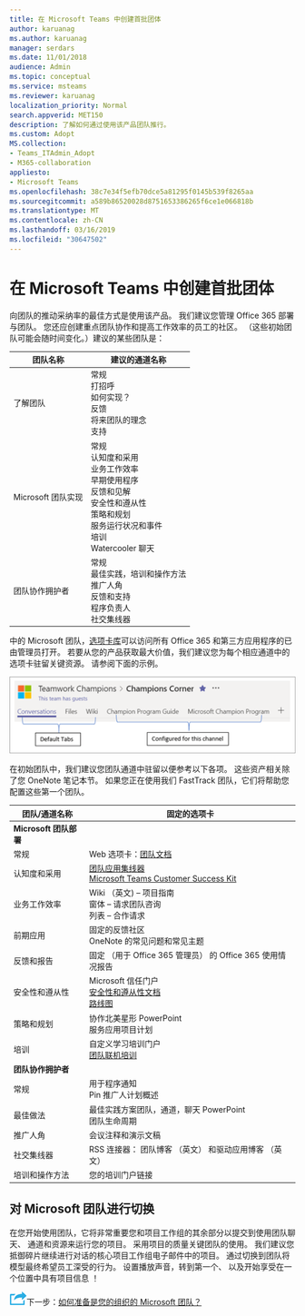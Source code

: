 ```yaml
---
title: 在 Microsoft Teams 中创建首批团体
author: karuanag
ms.author: karuanag
manager: serdars
ms.date: 11/01/2018
audience: Admin
ms.topic: conceptual
ms.service: msteams
ms.reviewer: karuanag
localization_priority: Normal
search.appverid: MET150
description: 了解如何通过使用该产品团队推行。
ms.custom: Adopt
MS.collection:
- Teams_ITAdmin_Adopt
- M365-collaboration
appliesto:
- Microsoft Teams
ms.openlocfilehash: 38c7e34f5efb70dce5a81295f0145b539f8265aa
ms.sourcegitcommit: a589b86520028d8751653386265f6ce1e066818b
ms.translationtype: MT
ms.contentlocale: zh-CN
ms.lasthandoff: 03/16/2019
ms.locfileid: "30647502"
---
```

# <a name="create-your-first-teams-in-microsoft-teams"></a>在 Microsoft Teams 中创建首批团体

向团队的推动采纳率的最佳方式是使用该产品。 我们建议您管理 Office 365 部署与团队。 您还应创建重点团队协作和提高工作效率的员工的社区。 （这些初始团队可能会随时间变化。）建议的某些团队是：

| 团队名称 | 建议的通道名称 |
| --------- | ---------------------- |
| 了解团队 | 常规</br> 打招呼</br> 如何实现？</br>反馈 </br> 将来团队的理念 </br> 支持 |
| Microsoft 团队实现 | 常规 <br/> 认知度和采用 <br/> 业务工作效率 <br/> 早期使用程序 <br/> 反馈和见解 <br/> 安全性和遵从性 <br/> 策略和规划 <br/> 服务运行状况和事件 <br/> 培训 <br/> Watercooler 聊天 |
| 团队协作拥护者 | 常规 <br/> 最佳实践，培训和操作方法 <br/> 推广人角 <br/> 反馈和支持 <br/> 程序负责人 <br/> 社交集线器 |

中的 Microsoft 团队，[选项卡库](https://docs.microsoft.com/en-us/microsoftteams/platform/concepts/tabs/tabs-overview)可以访问所有 Office 365 和第三方应用程序的已由管理员打开。 若要从您的产品获取最大价值，我们建议您为每个相应通道中的选项卡驻留关键资源。 请参阅下面的示例。

![默认和自定义选项卡](media/teams-adoption-tab-example.png)

在初始团队中，我们建议您团队通道中驻留以便参考以下各项。 这些资产相关除了您 OneNote 笔记本节。 如果您正在使用我们 FastTrack 团队，它们将帮助您配置这些第一个团队。 

|团队/通道名称 | 固定的选项卡 |
|----------------- | ---------- |
| **Microsoft 团队部署** ||
| 常规 | Web 选项卡：[团队文档](https://aka.ms/SuccessWithTeams) |
| 认知度和采用 | [团队应用集线器](https://aka.ms/DriveTeamsAdoption)<br/>[Microsoft Teams Customer Success Kit](https://download.microsoft.com/download/A/E/9/AE984CD4-CF4B-41E7-9ABD-6735E3F01897/MicrosoftTeamsCustomerSuccessKit.zip)|
| 业务工作效率 | Wiki （英文) – 项目指南<br/>窗体 – 请求团队咨询<br/>列表 – 合作请求 |
|前期应用 | 固定的反馈社区 <br/> OneNote 的常见问题和常见主题 |
| 反馈和报告 | 固定 （用于 Office 365 管理员） 的 Office 365 使用情况报告 |
| 安全性和遵从性 | Microsoft 信任门户 <br/> [安全性和遵从性文档](https://docs.microsoft.com/en-us/office365/securitycompliance/index)<br/> [路线图](https://docs.microsoft.com/office365/securitycompliance/security-roadmap) |
| 策略和规划 | 协作北美星形 PowerPoint <br/> 服务应用项目计划 |
| 培训 | 自定义学习培训门户 <br/> [团队联机培训](https://aka.ms/TeamsTraining) |
| **团队协作拥护者**|  |
| 常规 | 用于程序通知 <br/> Pin 推广人计划概述 |
| 最佳做法 | 最佳实践方案团队，通道，聊天 PowerPoint <br/> 团队生命周期 |
| 推广人角 | 会议注释和演示文稿 |
| 社交集线器 | RSS 连接器： 团队博客 （英文） 和驱动应用博客 （英文） |
| 培训和操作方法 | 您的培训门户链接 |

## <a name="making-the-switch-to-microsoft-teams"></a>对 Microsoft 团队进行切换

在您开始使用团队，它将非常重要您和项目工作组的其余部分以提交到使用团队聊天、 通道和资源来运行您的项目。 采用项目的质量关键团队的使用。 我们建议您抵御碎片继续进行对话的核心项目工作组电子邮件中的项目。 通过切换到团队将模型最终希望员工深受的行为。 设置播放声音，转到第一个、 以及开始享受在一个位置中具有项目信息 ！  

![下一步步骤图标](media/teams-adoption-next-icon.png)下一步：[如何准备是您的组织的 Microsoft 团队？](teams-adoption-assess-readiness.md)